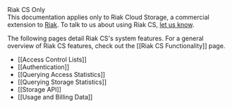 <div class="info"><div class="title">Riak CS Only</div>This documentation applies only to Riak Cloud Storage, a commercial extension to <a href="http://wiki.basho.com/Riak.html">Riak</a>. To talk to us about using Riak CS, <a href="http://info.basho.com/Wiki_Contact_RiakCS.html" target="_blank">let us know</a>.</div>

The following pages detail Riak CS's system features.  For a general overview of Riak CS features, check out the [[Riak CS  Functionality]] page.

* [[Access Control Lists]]
* [[Authentication]]
* [[Querying Access Statistics]]
* [[Querying Storage Statistics]]
* [[Storage API]]
* [[Usage and Billing Data]]